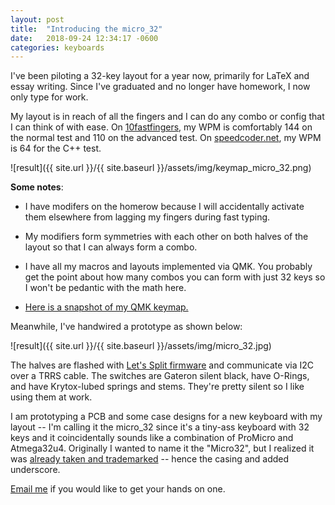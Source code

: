 ```yaml
---
layout: post
title:  "Introducing the micro_32"
date:   2018-09-24 12:34:17 -0600
categories: keyboards
---
```


I've been piloting a 32-key layout for a year now, primarily for LaTeX and essay writing. Since I've graduated and no longer have homework, I now only type for work. 

My layout is in reach of all the fingers and I can do any combo or config that I can think of with ease. On [10fastfingers](), my WPM is comfortably 144 on the normal test and 110 on the advanced test. On [speedcoder.net](), my WPM is 64 for the C++ test.

![result]({{ site.url }}/{{ site.baseurl }}/assets/img/keymap_micro_32.png)  

__Some notes__:  
  
* I have modifers on the homerow because I will accidentally activate them elsewhere from lagging my fingers during fast typing. 

* My modifiers form symmetries with each other on both halves of the layout so that I can always form a combo.

* I have all my macros and layouts implemented via QMK. You probably get the point about how many combos you can form with just 32 keys so I won't be pedantic with the math here.

* [Here is a snapshot of my QMK keymap.](https://gist.github.com/grant-park/13990d95307ea56e2c5f95a35234efcb)

Meanwhile, I've handwired a prototype as shown below:

![result]({{ site.url }}/{{ site.baseurl }}/assets/img/micro_32.jpg)  

The halves are flashed with [Let's Split firmware](https://github.com/qmk/qmk_firmware/tree/master/keyboards/lets_split) and communicate via I2C over a TRRS cable. The switches are Gateron silent black, have O-Rings, and have Krytox-lubed springs and stems. They're pretty silent so I like using them at work.

I am prototyping a PCB and some case designs for a new keyboard with my layout -- I'm calling it the micro_32 since it's a tiny-ass keyboard with 32 keys and it coincidentally sounds like a combination of ProMicro and Atmega32u4. Originally I wanted to name it the "Micro32", but I realized it was [already taken and trademarked](https://www.favero.com/en2_billiard_electronic_digital_controller_to_time_accounting_system_for_billiard-59-22.html) -- hence the casing and added underscore.

[Email me](mailto:granthpark@gmail.com) if you would like to get your hands on one.

